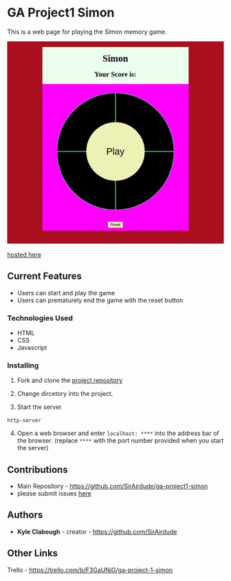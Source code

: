 # GA Project1 Simon
This is a web page for playing the Simon memory game.

![preview](./img/simon-main.png)

[hosted here](https://sirairdude.github.io/ga-project1-simon/)

## Current Features

- Users can start and play the game
- Users can prematurely end the game with the reset button

### Technologies Used

- HTML
- CSS
- Javascript

### Installing

1. Fork and clone the [project repository](https://github.com/SirAirdude/ga-project1-simon)

2. Change dircetory into the project.

3. Start the server
```
http-server
```

4. Open a web browser and enter `localhost: ****` into the address bar of the browser. (replace `****` with the port number provided when you start the server)

## Contributions

- Main Repository - https://github.com/SirAirdude/ga-project1-simon
- please submit issues [here](https://github.com/SirAirdude/ga-project1-simon/issues)

## Authors

* **Kyle Clabough** - creator - https://github.com/SirAirdude

## Other Links 

Trello - https://trello.com/b/F3GaUNiG/ga-project-1-simon